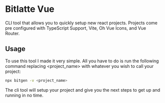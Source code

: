 # Bitlatte Vue
CLI tool that allows you to quickly setup new react projects.
Projects come pre configured with TypeScript Support, Vite,
Oh Vue Icons, and Vue Router.

## Usage
To use this tool I made it very simple. All you have to do is
run the following command replacing \<project_name\> with
whatever you wish to call your project:

```sh
npx bitgen -v <project_name>
```

The cli tool will setup your project and give you the next steps
to get up and running in no time.